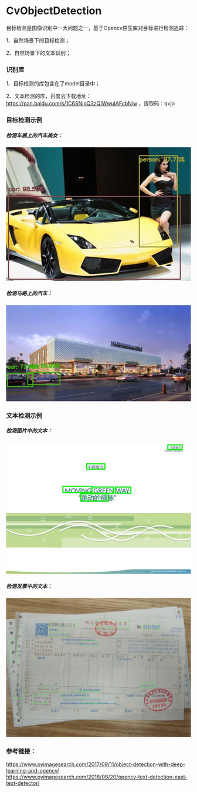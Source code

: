 # CvObjectDetection
目标检测是图像识别中一大问题之一，基于Opencv原生库对目标进行检测追踪：

1、自然场景下的目标检测；

2、自然场景下的文本识别；

### 识别库
1、目标检测的库包含在了model目录中；

2、文本检测的库，百度云下载地址：https://pan.baidu.com/s/1C6SNipQ3zQIWwuIAFcbNiw ，提取码：qvjo 

### 目标检测示例
##### 检测车展上的汽车美女：
<center class="half">
    <img src="https://raw.githubusercontent.com/SimonWang00/CvObjectDetection/master/result/result.jpg" width="600">
</center>

##### 检测马路上的汽车：
<center class="half">
    <img src="https://raw.githubusercontent.com/SimonWang00/CvObjectDetection/master/result/result2.jpg" width="600">
</center>

### 文本检测示例
##### 检测图片中的文本：
<center class="half">
    <img src="https://raw.githubusercontent.com/SimonWang00/CvObjectDetection/master/result/text1.jpg" width="600">
</center>

##### 检测发票中的文本：
<center class="half">
    <img src="https://raw.githubusercontent.com/SimonWang00/CvObjectDetection/master/result/text2.jpg" width="600">
</center>

### 参考链接：
https://www.pyimagesearch.com/2017/09/11/object-detection-with-deep-learning-and-opencv/
https://www.pyimagesearch.com/2018/08/20/opencv-text-detection-east-text-detector/
